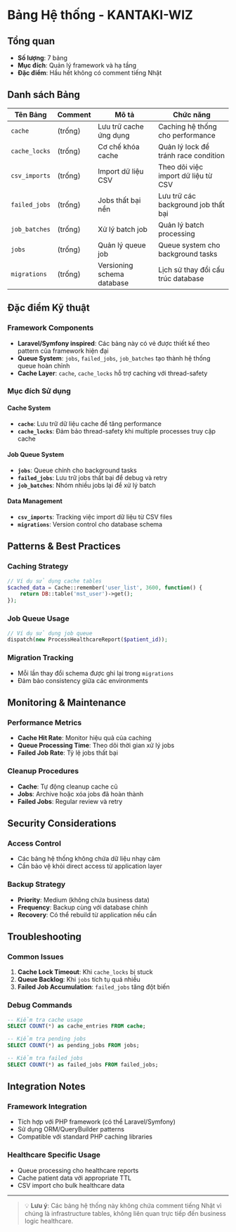 # Bảng Hệ thống - KANTAKI-WIZ

## Tổng quan
- **Số lượng**: 7 bảng
- **Mục đích**: Quản lý framework và hạ tầng
- **Đặc điểm**: Hầu hết không có comment tiếng Nhật

## Danh sách Bảng

| Tên Bảng | Comment | Mô tả | Chức năng |
|-----------|---------|-------|-----------|
| `cache` | (trống) | Lưu trữ cache ứng dụng | Caching hệ thống cho performance |
| `cache_locks` | (trống) | Cơ chế khóa cache | Quản lý lock để tránh race condition |
| `csv_imports` | (trống) | Import dữ liệu CSV | Theo dõi việc import dữ liệu từ CSV |
| `failed_jobs` | (trống) | Jobs thất bại nền | Lưu trữ các background job thất bại |
| `job_batches` | (trống) | Xử lý batch job | Quản lý batch processing |
| `jobs` | (trống) | Quản lý queue job | Queue system cho background tasks |
| `migrations` | (trống) | Versioning schema database | Lịch sử thay đổi cấu trúc database |

## Đặc điểm Kỹ thuật

### Framework Components
- **Laravel/Symfony inspired**: Các bảng này có vẻ được thiết kế theo pattern của framework hiện đại
- **Queue System**: `jobs`, `failed_jobs`, `job_batches` tạo thành hệ thống queue hoàn chỉnh
- **Cache Layer**: `cache`, `cache_locks` hỗ trợ caching với thread-safety

### Mục đích Sử dụng

#### Cache System
- **`cache`**: Lưu trữ dữ liệu cache để tăng performance
- **`cache_locks`**: Đảm bảo thread-safety khi multiple processes truy cập cache

#### Job Queue System
- **`jobs`**: Queue chính cho background tasks
- **`failed_jobs`**: Lưu trữ jobs thất bại để debug và retry
- **`job_batches`**: Nhóm nhiều jobs lại để xử lý batch

#### Data Management
- **`csv_imports`**: Tracking việc import dữ liệu từ CSV files
- **`migrations`**: Version control cho database schema

## Patterns & Best Practices

### Caching Strategy
```php
// Ví dụ sử dụng cache tables
$cached_data = Cache::remember('user_list', 3600, function() {
    return DB::table('mst_user')->get();
});
```

### Job Queue Usage
```php
// Ví dụ sử dụng job queue
dispatch(new ProcessHealthcareReport($patient_id));
```

### Migration Tracking
- Mỗi lần thay đổi schema được ghi lại trong `migrations`
- Đảm bảo consistency giữa các environments

## Monitoring & Maintenance

### Performance Metrics
- **Cache Hit Rate**: Monitor hiệu quả của caching
- **Queue Processing Time**: Theo dõi thời gian xử lý jobs
- **Failed Job Rate**: Tỷ lệ jobs thất bại

### Cleanup Procedures
- **Cache**: Tự động cleanup cache cũ
- **Jobs**: Archive hoặc xóa jobs đã hoàn thành
- **Failed Jobs**: Regular review và retry

## Security Considerations

### Access Control
- Các bảng hệ thống không chứa dữ liệu nhạy cảm
- Cần bảo vệ khỏi direct access từ application layer

### Backup Strategy
- **Priority**: Medium (không chứa business data)
- **Frequency**: Backup cùng với database chính
- **Recovery**: Có thể rebuild từ application nếu cần

## Troubleshooting

### Common Issues
1. **Cache Lock Timeout**: Khi `cache_locks` bị stuck
2. **Queue Backlog**: Khi `jobs` tích tụ quá nhiều
3. **Failed Job Accumulation**: `failed_jobs` tăng đột biến

### Debug Commands
```sql
-- Kiểm tra cache usage
SELECT COUNT(*) as cache_entries FROM cache;

-- Kiểm tra pending jobs
SELECT COUNT(*) as pending_jobs FROM jobs;

-- Kiểm tra failed jobs
SELECT COUNT(*) as failed_jobs FROM failed_jobs;
```

## Integration Notes

### Framework Integration
- Tích hợp với PHP framework (có thể Laravel/Symfony)
- Sử dụng ORM/QueryBuilder patterns
- Compatible với standard PHP caching libraries

### Healthcare Specific Usage
- Queue processing cho healthcare reports
- Cache patient data với appropriate TTL
- CSV import cho bulk healthcare data

---

> 💡 **Lưu ý**: Các bảng hệ thống này không chứa comment tiếng Nhật vì chúng là infrastructure tables, không liên quan trực tiếp đến business logic healthcare.